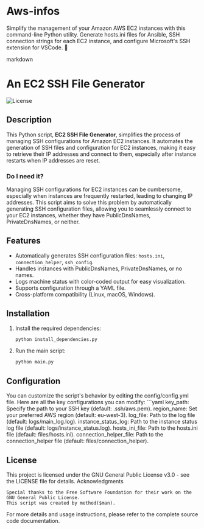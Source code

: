 # Aws-infos
Simplify the management of your Amazon AWS EC2 instances with this command-line Python utility. Generate hosts.ini files for Ansible, SSH connection strings for each EC2 instance, and configure Microsoft's SSH extension for VSCode. 🚀

markdown

# An EC2 SSH File Generator

![License](https://img.shields.io/badge/license-GNU%20GPL%20v3-blue)

## Description

This Python script, **EC2 SSH File Generator**, simplifies the process of managing SSH configurations for Amazon EC2 instances. It automates the generation of SSH files and configuration for EC2 instances, making it easy to retrieve their IP addresses and connect to them, especially after instance restarts when IP addresses are reset.

### Do I need it?

Managing SSH configurations for EC2 instances can be cumbersome, especially when instances are frequently restarted, leading to changing IP addresses. This script aims to solve this problem by automatically generating SSH configuration files, allowing you to seamlessly connect to your EC2 instances, whether they have PublicDnsNames, PrivateDnsNames, or neither.

## Features

- Automatically generates SSH configuration files: `hosts.ini`, `connection_helper`, `ssh_config`.
- Handles instances with PublicDnsNames, PrivateDnsNames, or no names.
- Logs machine status with color-coded output for easy visualization.
- Supports configuration through a YAML file.
- Cross-platform compatibility (Linux, macOS, Windows).

## Installation

1. Install the required dependencies:

   ```bash
   python install_dependencies.py

2. Run the main script:
    ```bash
    python main.py

## Configuration

You can customize the script's behavior by editing the config/config.yml file. Here are all the key configurations you can modify:
    ```yaml
    key_path: Specify the path to your SSH key (default: .ssh/aws.pem).
    region_name: Set your preferred AWS region (default: eu-west-3).
    log_file: Path to the log file (default: logs/main_log.log).
    instance_status_log: Path to the instance status log file (default: logs/instance_status.log).
    hosts_ini_file: Path to the hosts.ini file (default: files/hosts.ini).
    connection_helper_file: Path to the connection_helper file (default: files/connection_helper).


## License

This project is licensed under the GNU General Public License v3.0 - see the LICENSE file for details.
Acknowledgments

    Special thanks to the Free Software Foundation for their work on the GNU General Public License.
    This script was created by method($man).

For more details and usage instructions, please refer to the complete source code documentation.